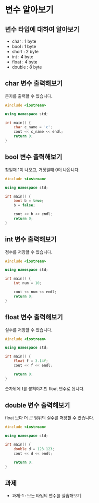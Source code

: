 # 변수 알아보기

## 변수 타입에 대하여 알아보기

* char : 1 byte
* bool : 1 byte
* short : 2 byte
* int : 4 byte
* float : 4 byte
* double : 8 byte

## char 변수 출력해보기

문자를 출력할 수 있습니다.

```c++
#include <iostream>

using namespace std;

int main() {
    char c_name = 'c';
    cout << c_name << endl;
    return 0;
}
```

## bool 변수 출력해보기

참일때 1이 나오고, 거짓일때 0이 나옵니다.

```c++
#include <iostream>

using namespace std;

int main() {
    bool b = true;
    b = false;

    cout << b << endl;
    return 0;
}
```

## int 변수 출력해보기

정수를 저장할 수 있습니다.

```c++
#include <iostream>

using namespace std;

int main() {
    int num = 10;

    cout << num << endl;
    return 0;
}
```

## float 변수 출력해보기

실수를 저장할 수 있습니다.

```c++
#include <iostream>

using namespace std;

int main() {
    float f = 3.14f;
    cout << f << endl;

    return 0;
}
```

숫자뒤에 f를 붙혀야지만 float 변수로 됩니다.

## double 변수 출력해보기

float 보다 더 큰 범위의 실수를 저장할 수 있습니다.

```c++
#include <iostream>

using namespace std;

int main() {
    double d = 123.123;
    cout << d << endl;

    return 0;
}
```

## 과제

* 과제-1 : 모든 타입의 변수를 실습해보기